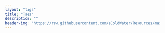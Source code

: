 ```yaml
---
layout: "tags"
title: "Tags"
description: ""
header-img: "https://raw.githubusercontent.com/zColdWater/Resources/master/Images/cover.jpg"
---
```

